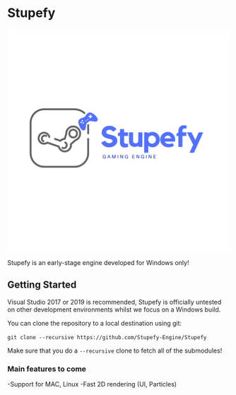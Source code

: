 # Stupefy

![Stupefy](/res/branding/Stupefy-logo.png?raw=true "Stupefy")

Stupefy is an early-stage engine developed for Windows only!

## Getting Started
Visual Studio 2017 or 2019 is recommended, Stupefy is officially untested on other development environments whilst we focus on a Windows build.

You can clone the repository to a local destination using git:

`git clone --recursive https://github.com/Stupefy-Engine/Stupefy`

Make sure that you do a `--recursive` clone to fetch all of the submodules!


### Main features to come

-Support for MAC, Linux 
-Fast 2D rendering (UI, Particles)
